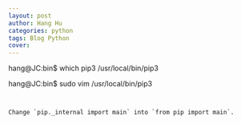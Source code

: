 ```yaml
---
layout: post
author: Hang Hu
categories: python
tags: Blog Python 
cover: 
---
```

hang@JC:bin$ which pip3
/usr/local/bin/pip3

hang@JC:bin$ sudo vim /usr/local/bin/pip3
```


Change `pip._internal import main` into `from pip import main`.

